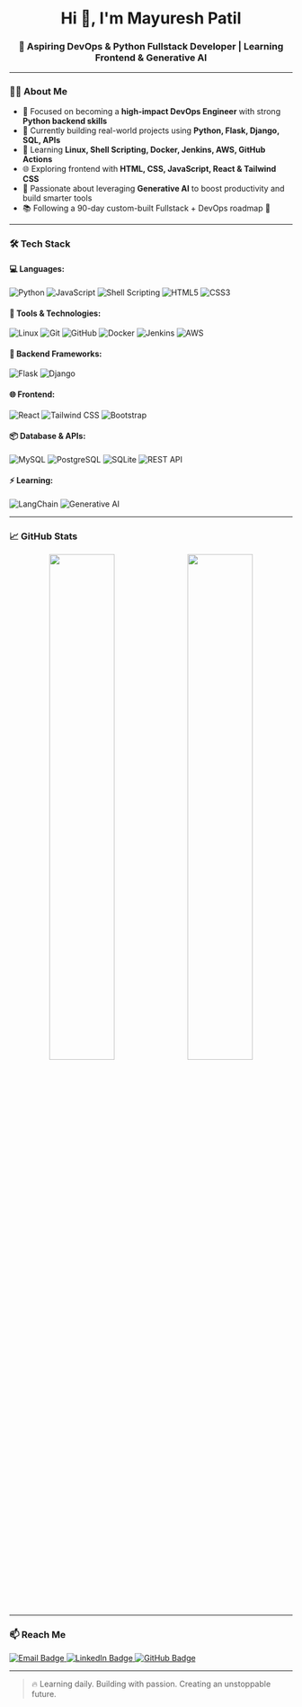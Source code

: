<h1 align="center">Hi 👋, I'm Mayuresh Patil</h1>
<h3 align="center">🚀 Aspiring DevOps & Python Fullstack Developer | Learning Frontend & Generative AI</h3>

---

### 👨‍💻 About Me

- 🎯 Focused on becoming a **high-impact DevOps Engineer** with strong **Python backend skills**  
- 🔁 Currently building real-world projects using **Python, Flask, Django, SQL, APIs**  
- 🧠 Learning **Linux, Shell Scripting, Docker, Jenkins, AWS, GitHub Actions**  
- 🌐 Exploring frontend with **HTML, CSS, JavaScript, React & Tailwind CSS**  
- 🤖 Passionate about leveraging **Generative AI** to boost productivity and build smarter tools  
- 📚 Following a 90-day custom-built Fullstack + DevOps roadmap 💪  

---

### 🛠️ Tech Stack

#### 💻 Languages:
![Python](https://img.shields.io/badge/-Python-3776AB?logo=python&logoColor=white)
![JavaScript](https://img.shields.io/badge/-JavaScript-F7DF1E?logo=javascript&logoColor=black)
![Shell Scripting](https://img.shields.io/badge/-Shell-4EAA25?logo=gnu-bash&logoColor=white)
![HTML5](https://img.shields.io/badge/-HTML5-E34F26?logo=html5&logoColor=white)
![CSS3](https://img.shields.io/badge/-CSS3-1572B6?logo=css3&logoColor=white)

#### 🧰 Tools & Technologies:
![Linux](https://img.shields.io/badge/-Linux-FCC624?logo=linux&logoColor=black)
![Git](https://img.shields.io/badge/-Git-F05032?logo=git&logoColor=white)
![GitHub](https://img.shields.io/badge/-GitHub-181717?logo=github&logoColor=white)
![Docker](https://img.shields.io/badge/-Docker-2496ED?logo=docker&logoColor=white)
![Jenkins](https://img.shields.io/badge/-Jenkins-D24939?logo=jenkins&logoColor=white)
![AWS](https://img.shields.io/badge/-AWS-232F3E?logo=amazonaws&logoColor=white)

#### 🧱 Backend Frameworks:
![Flask](https://img.shields.io/badge/-Flask-000000?logo=flask&logoColor=white)
![Django](https://img.shields.io/badge/-Django-092E20?logo=django&logoColor=white)

#### 🌐 Frontend:
![React](https://img.shields.io/badge/-React-61DAFB?logo=react&logoColor=black)
![Tailwind CSS](https://img.shields.io/badge/-Tailwind%20CSS-06B6D4?logo=tailwind-css&logoColor=white)
![Bootstrap](https://img.shields.io/badge/-Bootstrap-7952B3?logo=bootstrap&logoColor=white)

#### 📦 Database & APIs:
![MySQL](https://img.shields.io/badge/-MySQL-4479A1?logo=mysql&logoColor=white)
![PostgreSQL](https://img.shields.io/badge/-PostgreSQL-336791?logo=postgresql&logoColor=white)
![SQLite](https://img.shields.io/badge/-SQLite-003B57?logo=sqlite&logoColor=white)
![REST API](https://img.shields.io/badge/-REST%20API-FF6F00?logo=api&logoColor=white)

#### ⚡ Learning:
![LangChain](https://img.shields.io/badge/-LangChain-2C2C2C?logo=OpenAI&logoColor=white)
![Generative AI](https://img.shields.io/badge/-Generative%20AI-8A2BE2?logo=openai&logoColor=white)

---

### 📈 GitHub Stats

<p align="center">
  <img width="48%" src="https://github-readme-stats.vercel.app/api?username=Mayuresh1008&show_icons=true&theme=tokyonight" />
  <img width="48%" src="https://github-readme-streak-stats.herokuapp.com/?user=Mayuresh1008&theme=tokyonight" />
</p>

---

### 📫 Reach Me

<p align="left"> <a href="mailto:themayureshpatil@gmail.com" target="_blank"> <img src="https://img.shields.io/badge/Email-D14836?style=for-the-badge&logo=gmail&logoColor=white" alt="Email Badge"/> </a> 
<a href="https://linkedin.com/in/themayureshpatil" target="_blank"> <img src="https://img.shields.io/badge/LinkedIn-0A66C2?style=for-the-badge&logo=linkedin&logoColor=white" alt="LinkedIn Badge"/> </a>   
<a href="https://github.com/Mayuresh1008" target="_blank"> <img src="https://img.shields.io/badge/GitHub-100000?style=for-the-badge&logo=github&logoColor=white" alt="GitHub Badge"/> </a> </p>

---

> 🔥 Learning daily. Building with passion. Creating an unstoppable future.


